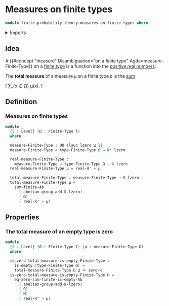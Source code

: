# Measures on finite types

```agda
module finite-probability-theory.measures-on-finite-types where
```

<details><summary>Imports</summary>

```agda
open import foundation.empty-types
open import foundation.function-types
open import foundation.identity-types
open import foundation.universe-levels

open import group-theory.sums-of-finite-families-of-elements-abelian-groups

open import real-numbers.addition-real-numbers
open import real-numbers.dedekind-real-numbers
open import real-numbers.positive-real-numbers
open import real-numbers.rational-real-numbers

open import univalent-combinatorics.finite-types
```

</details>

## Idea

A
{{#concept "measure" Disambiguation="on a finite type" Agda=measure-Finite-Type}}
on a [finite type](univalent-combinatorics.finite-types.md) is a function into
the [positive real numbers](real-numbers.positive-real-numbers.md).

The **total measure** of a measure `μ` on a finite type `Ω` is the
[sum](group-theory.sums-of-finite-families-of-elements-abelian-groups.md)

\[ ∑\_{x ∈ Ω} μ(x). \]

## Definition

### Measures on finite types

```agda
module _
  {l : Level} (Ω : Finite-Type l)
  where

  measure-Finite-Type : UU (lsuc lzero ⊔ l)
  measure-Finite-Type = type-Finite-Type Ω → ℝ⁺ lzero

  real-measure-Finite-Type :
    measure-Finite-Type → type-Finite-Type Ω → ℝ lzero
  real-measure-Finite-Type μ = real-ℝ⁺ ∘ μ

  total-measure-Finite-Type : measure-Finite-Type → ℝ lzero
  total-measure-Finite-Type μ =
    sum-finite-Ab
      ( abelian-group-add-ℝ-lzero)
      ( Ω)
      ( real-ℝ⁺ ∘ μ)
```

## Properties

### The total measure of an empty type is zero

```agda
module _
  {l : Level} (Ω : Finite-Type l) (μ : measure-Finite-Type Ω)
  where

  is-zero-total-measure-is-empty-Finite-Type :
    is-empty (type-Finite-Type Ω) →
    total-measure-Finite-Type Ω μ ＝ zero-ℝ
  is-zero-total-measure-is-empty-Finite-Type H =
    eq-zero-sum-finite-is-empty-Ab
      ( abelian-group-add-ℝ-lzero)
      ( Ω)
      ( H)
      ( real-ℝ⁺ ∘ μ)
```
